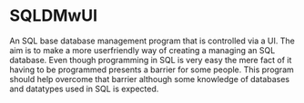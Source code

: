 # SQLDMwUI
 An SQL base database management program that is controlled via a UI. The aim is to make a more userfriendly way of creating a managing an SQL database. Even though programming in SQL is very easy the mere fact of it having to be programmed presents a barrier for some people. This program should help overcome that barrier although some knowledge of databases and datatypes used in SQL is expected.
